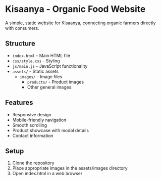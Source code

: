 # Kisaanya - Organic Food Website

A simple, static website for Kisaanya, connecting organic farmers directly with consumers.

## Structure
- `index.html` - Main HTML file
- `css/style.css` - Styling
- `js/main.js` - JavaScript functionality
- `assets/` - Static assets
  - `images/` - Image files
    - `products/` - Product images
    - Other general images

## Features
- Responsive design
- Mobile-friendly navigation
- Smooth scrolling
- Product showcase with modal details
- Contact information

## Setup
1. Clone the repository
2. Place appropriate images in the assets/images directory
3. Open index.html in a web browser
